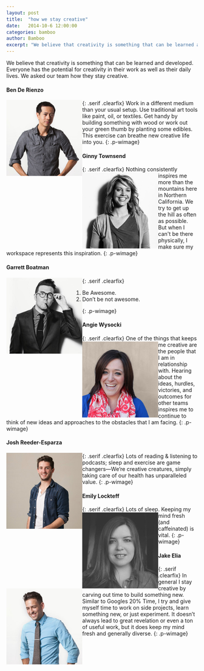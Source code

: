 ```yaml
---
layout: post
title:  "how we stay creative"
date:   2014-10-6 12:00:00
categories: bamboo
author: Bamboo
excerpt: "We believe that creativity is something that can be learned and developed. Everyone has the potential for creativity in their work as well as their daily lives. We asked our team how they stay creative."
---
```


We believe that creativity is something that can be learned and developed. Everyone has the potential for creativity in their work as well as their daily lives. We asked our team how they stay creative.

#### Ben De Rienzo
{: .serif .clearfix}
<img src="/images/people/ben.jpg" align="left" title="Ben De Rienzo" alt="Ben De Rienzo" class="left-img" width="200" height="200" /> Work in a different medium than your usual setup. Use traditional art tools like paint, oil, or textiles. Get handy by building something with wood or work out your green thumb by planting some edibles. This exercise can breathe new creative life into you.
{: .p-wimage}

#### Ginny Townsend
{: .serif .clearfix}
<img src="/images/people/ginny.jpg" align="left" title="Ginny Townsend" alt="Ginny Townsend" class="left-img" width="200" height="200" /> Nothing consistently inspires me more than the mountains here in Northern California. We try to get up the hill as often as possible. But when I can't be there physically, I make sure my workspace represents this inspiration. 
{: .p-wimage}

#### Garrett Boatman
{: .serif .clearfix}
<img src="/images/people/garrett.jpg" align="left" title="Garrett Boatman" alt="Garrett Boatman" class="left-img" width="200" height="200" />
<ol><li>Be Awesome.</li><li>Don’t be not awesome.</li></ol>
{: .p-wimage}

#### Angie Wysocki
{: .serif .clearfix}
<img src="/images/people/angie.jpg" align="left" title="Angie Wysocki" alt="Angie Wysocki" class="left-img" width="200" height="200" /> One of the things that keeps me creative are the people that I am in relationship with. Hearing about the ideas, hurdles, victories, and outcomes for other teams inspires me to continue to think of new ideas and approaches to the obstacles that I am facing.
{: .p-wimage}

#### Josh Reeder-Esparza
{: .serif .clearfix}
<img src="/images/people/josh.jpg" align="left" title="Josh Reeder-Esparza" alt="Josh Reeder-Esparza" class="left-img" width="200" height="200" /> Lots of reading & listening to podcasts; sleep and exercise are game changers—We’re creative creatures, simply taking care of our health has unparalleled value.
{: .p-wimage}

#### Emily Lockteff
{: .serif .clearfix}
<img src="/images/people/emily.jpg" align="left" title="Emily Lockteff" alt="Emily Lockteff" class="left-img" width="200" height="200" /> Lots of sleep. Keeping my mind fresh (and caffeinated) is vital.
{: .p-wimage}

#### Jake Elia
{: .serif .clearfix}
<img src="/images/people/jake.jpg" align="left" title="Jake Elia" alt="Jake Elia" class="left-img" width="200" height="200" /> In general I stay creative by carving out time to build something new. Similar to Googles 20% Time, I try and give myself time to work on side projects, learn something new, or just experiment. It doesn’t always lead to great revelation or even a ton of useful work, but it does keep my mind fresh and generally diverse.
{: .p-wimage}